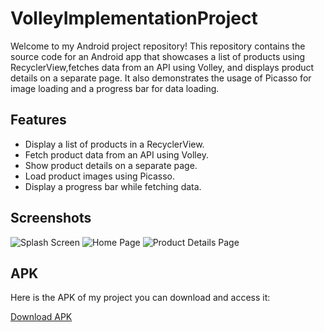 # VolleyImplementationProject

Welcome to my Android project repository! This repository contains the source code for an Android app that showcases a list of products using RecyclerView,fetches
data from an API using Volley, and displays product details on a separate page. It also demonstrates the usage of Picasso for image loading and a progress bar for 
data loading.

## Features

- Display a list of products in a RecyclerView.
- Fetch product data from an API using Volley.
- Show product details on a separate page.
- Load product images using Picasso.
- Display a progress bar while fetching data.

## Screenshots
![Splash Screen](https://github.com/karanchhatwani1/VolleyImplementationProject/assets/68476336/d9418a1b-b215-4495-8ed8-1fa3bd0cb2e4)
![Home Page](https://github.com/karanchhatwani1/VolleyImplementationProject/assets/68476336/2265be43-f960-4820-b127-ddc6b0ac8d0f)
![Product Details Page](https://github.com/karanchhatwani1/VolleyImplementationProject/assets/68476336/016347a7-1dcc-4661-9077-28a34342dc57)

## APK
Here is the APK of my project you can download and access it:

[Download APK](https://github.com/karanchhatwani1/VolleyImplementationProject/blob/master/apk/app-debug.apk)
